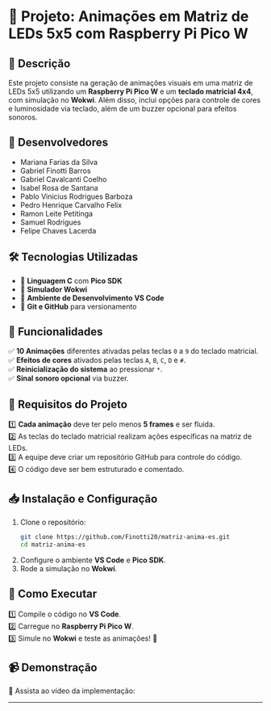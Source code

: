 # 🎇 Projeto: Animações em Matriz de LEDs 5x5 com Raspberry Pi Pico W

## 📌 Descrição
Este projeto consiste na geração de animações visuais em uma matriz de LEDs 5x5 utilizando um **Raspberry Pi Pico W** e um **teclado matricial 4x4**, com simulação no **Wokwi**. Além disso, inclui opções para controle de cores e luminosidade via teclado, além de um buzzer opcional para efeitos sonoros.
## 👥 Desenvolvedores
- Mariana Farias da Silva
- Gabriel Finotti Barros
- Gabriel Cavalcanti Coelho
- Isabel Rosa de Santana
- Pablo Vinicius Rodrigues Barboza
- Pedro Henrique Carvalho Felix
- Ramon Leite Petitinga
- Samuel Rodrigues
- Felipe Chaves Lacerda



## 🛠 Tecnologias Utilizadas
- 🔹 **Linguagem C** com **Pico SDK**
- 🔹 **Simulador Wokwi**
- 🔹 **Ambiente de Desenvolvimento VS Code**
- 🔹 **Git e GitHub** para versionamento

## 🎯 Funcionalidades
✅ **10 Animações** diferentes ativadas pelas teclas `0` a `9` do teclado matricial.<br>
✅ **Efeitos de cores** ativados pelas teclas `A`, `B`, `C`, `D` e `#`.<br>
✅ **Reinicialização do sistema** ao pressionar `*`.<br>
✅ **Sinal sonoro opcional** via buzzer.

## 📜 Requisitos do Projeto
1️⃣ **Cada animação** deve ter pelo menos **5 frames** e ser fluida.<br>
2️⃣ As teclas do teclado matricial realizam ações específicas na matriz de LEDs.<br>
3️⃣ A equipe deve criar um repositório GitHub para controle do código.<br>
4️⃣ O código deve ser bem estruturado e comentado.

## 📥 Instalação e Configuração
1. Clone o repositório:
   ```sh
   git clone https://github.com/Finotti20/matriz-anima-es.git
   cd matriz-anima-es
   ```
2. Configure o ambiente **VS Code** e **Pico SDK**.
3. Rode a simulação no **Wokwi**.

## 🚀 Como Executar
1️⃣ Compile o código no **VS Code**.<br>
2️⃣ Carregue no **Raspberry Pi Pico W**.<br>
3️⃣ Simule no **Wokwi** e teste as animações! 🎉

## 📹 Demonstração
🔗 Assista ao vídeo da implementação: 

---
